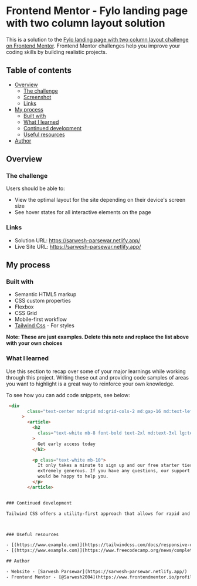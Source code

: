 # Frontend Mentor - Fylo landing page with two column layout solution

This is a solution to the [Fylo landing page with two column layout challenge on Frontend Mentor](https://www.frontendmentor.io/challenges/fylo-landing-page-with-two-column-layout-5ca5ef041e82137ec91a50f5). Frontend Mentor challenges help you improve your coding skills by building realistic projects. 

## Table of contents

- [Overview](#overview)
  - [The challenge](#the-challenge)
  - [Screenshot](#screenshot)
  - [Links](#links)
- [My process](#my-process)
  - [Built with](#built-with)
  - [What I learned](#what-i-learned)
  - [Continued development](#continued-development)
  - [Useful resources](#useful-resources)
- [Author](#author)

## Overview

### The challenge

Users should be able to:

- View the optimal layout for the site depending on their device's screen size
- See hover states for all interactive elements on the page


### Links

- Solution URL: https://sarwesh-parsewar.netlify.app/
- Live Site URL: https://sarwesh-parsewar.netlify.app/

## My process

### Built with

- Semantic HTML5 markup
- CSS custom properties
- Flexbox
- CSS Grid
- Mobile-first workflow
- [Tailwind Css](https://styled-components.com/) - For styles

**Note: These are just examples. Delete this note and replace the list above with your own choices**

### What I learned

Use this section to recap over some of your major learnings while working through this project. Writing these out and providing code samples of areas you want to highlight is a great way to reinforce your own knowledge.

To see how you can add code snippets, see below:

```html
 <div
        class="text-center md:grid md:grid-cols-2 md:gap-16 md:text-left md:place-items-center max-w-7xl mx-auto"
      >
        <article>
          <h2
            class="text-white mb-8 font-bold text-2xl md:text-3xl lg:text-4xl"
          >
            Get early access today
          </h2>

          <p class="text-white mb-10">
            It only takes a minute to sign up and our free starter tier is
            extremely generous. If you have any questions, our support team
            would be happy to help you.
          </p>
        </article>


### Continued development

Tailwind CSS offers a utility-first approach that allows for rapid and efficient development, making it easier to create responsive and visually appealing designs without writing extensive custom CSS. By using Tailwind CSS, we can streamline our workflow, maintain consistent styling across projects, and improve the maintainability of our codebase. I believe incorporating Tailwind CSS will enhance our development process and result in more robust and scalable applications.I would like to use Tailwind Css in my future projects.



### Useful resources

- [(https://www.example.com)](https://tailwindcss.com/docs/responsive-design) - This helped me for making the page as responsive as possible. I really liked this pattern and will use it going forward.
- [(https://www.example.com)](https://www.freecodecamp.org/news/complete-guide-to-css-grid/#:~:text=The%20CSS%20Grid%20Layout%20Module,models%20in%20rows%20and%20columns.) - This is an amazing article which helped me finally understand How to implement Css grids and understand the basics. I'd recommend it to anyone still learning this concept.

## Author

- Website - [Sarwesh Parsewar](https://sarwesh-parsewar.netlify.app/)
- Frontend Mentor - [@Sarwesh2004](https://www.frontendmentor.io/profile/Sarwesh2004)




